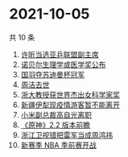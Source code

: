 # 2021-10-05

共 10 条

<!-- BEGIN ZHIHUSEARCH -->
<!-- 最后更新时间 Tue Oct 05 2021 00:11:51 GMT+0800 (China Standard Time) -->
1. [许昕当选亚乒联盟副主席](https://www.zhihu.com/search?q=许昕)
1. [诺贝尔生理学或医学奖公布](https://www.zhihu.com/search?q=诺贝尔生理学或医学奖)
1. [国羽夺苏迪曼杯冠军](https://www.zhihu.com/search?q=苏迪曼杯)
1. [周洁去世](https://www.zhihu.com/search?q=周洁)
1. [浙大教授获世界杰出女科学家奖](https://www.zhihu.com/search?q=胡海岚)
1. [新疆伊犁现疫情游客暂不能离开](https://www.zhihu.com/search?q=新疆疫情)
1. [小米副总裁高自光离职](https://www.zhihu.com/search?q=高自光)
1. [《原神》2.2 版本前瞻](https://www.zhihu.com/search?q=原神)
1. [浙江卫视错把雷军当成周鸿祎](https://www.zhihu.com/search?q=雷军)
1. [新赛季 NBA 季前赛开战](https://www.zhihu.com/search?q=NBA季前赛)
<!-- END ZHIHUSEARCH -->
